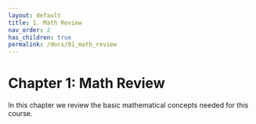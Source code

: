 ```yaml
---
layout: default
title: 1. Math Review
nav_order: 2
has_children: true
permalink: /docs/01_math_review
---
```


# Chapter 1: Math Review

In this chapter we review the basic mathematical concepts needed for this course.
